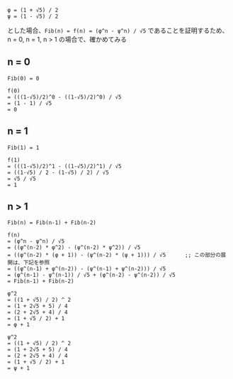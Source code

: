 ```
φ = (1 + √5) / 2
ψ = (1 - √5) / 2
```
とした場合、`Fib(n) = f(n) = (φ^n - ψ^n) / √5` であることを証明するため、
n = 0, n = 1, n > 1 の場合で、確かめてみる

## n = 0
```
Fib(0) = 0

f(0)
= (((1-√5)/2)^0 - ((1-√5)/2)^0) / √5
= (1 - 1) / √5
= 0
```

## n = 1

```
Fib(1) = 1

f(1)
= (((1-√5)/2)^1 - ((1-√5)/2)^1) / √5
= ((1-√5) / 2 - (1-√5) / 2) / √5
= √5 / √5
= 1
```

## n > 1

```
Fib(n) = Fib(n-1) + Fib(n-2)

f(n)
= (φ^n - ψ^n) / √5
= ((φ^(n-2) * φ^2) - (ψ^(n-2) * ψ^2)) / √5
= ((φ^(n-2) * (φ + 1)) - (ψ^(n-2) * (ψ + 1))) / √5      ;; この部分の展開は、下記を参照
= ((φ^(n-1) + φ^(n-2)) - (ψ^(n-1) + ψ^(n-2))) / √5
= (φ^(n-1) - ψ^(n-1)) / √5 + (φ^(n-2) - ψ^(n-2)) / √5
= Fib(n-1) + Fib(n-2)

φ^2
= ((1 + √5) / 2) ^ 2
= (1 + 2√5 + 5) / 4
= (2 + 2√5 + 4) / 4
= (1 + √5 / 2) + 1
= φ + 1

ψ^2
= ((1 + √5) / 2) ^ 2
= (1 + 2√5 + 5) / 4
= (2 + 2√5 + 4) / 4
= (1 + √5 / 2) + 1
= ψ + 1
```
